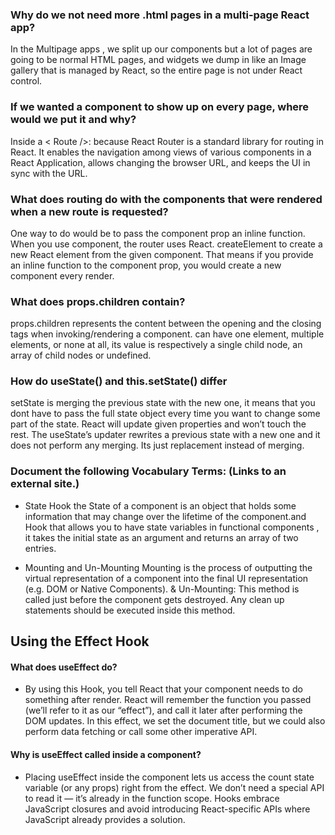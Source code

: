 ### Why do we not need more .html pages in a multi-page React app?
In the Multipage apps , we split up our components but a lot of pages are going to be normal HTML pages, and widgets we dump in like an Image gallery that is managed by React, so the entire page is not under React control.
### If we wanted a component to show up on every page, where would we put it and why?
Inside a < Route />: because React Router is a standard library for routing in React. It enables the navigation among views of various components in a React Application, allows changing the browser URL, and keeps the UI in sync with the URL.
### What does routing do with the components that were rendered when a new route is requested?
One way to do would be to pass the component prop an inline function. When you use component, the router uses React. createElement to create a new React element from the given component. That means if you provide an inline function to the component prop, you would create a new component every render.
### What does props.children contain?
props.children represents the content between the opening and the closing tags when invoking/rendering a component.
can have one element, multiple elements, or none at all, its value is respectively a single child node, an array of child nodes or undefined.

### How do useState() and this.setState() differ
setState is merging the previous state with the new one, it means that you dont have to pass the full state object every time you want to change some part of the state. React will update given properties and won’t touch the rest. The useState’s updater rewrites a previous state with a new one and it does not perform any merging. Its just replacement instead of merging.

### Document the following Vocabulary Terms: (Links to an external site.)
	 
- State Hook	the State of a component is an object that holds some information that may change over the lifetime of the component.and Hook that allows you to have state variables in functional components , it takes the initial state as an argument and returns an array of two entries.

- Mounting and Un-Mounting	Mounting is the process of outputting the virtual representation of a component into the final UI representation (e.g. DOM or Native Components). & Un-Mounting: This method is called just before the component gets destroyed. Any clean up statements should be executed inside this method.


## Using the Effect Hook
#### What does useEffect do? 
- By using this Hook, you tell React that your component needs to do something after render. React will remember the function you passed (we’ll refer to it as our “effect”), and call it later after performing the DOM updates. In this effect, we set the document title, but we could also perform data fetching or call some other imperative API.

#### Why is useEffect called inside a component? 
- Placing useEffect inside the component lets us access the count state variable (or any props) right from the effect. We don’t need a special API to read it — it’s already in the function scope. Hooks embrace JavaScript closures and avoid introducing React-specific APIs where JavaScript already provides a solution.


